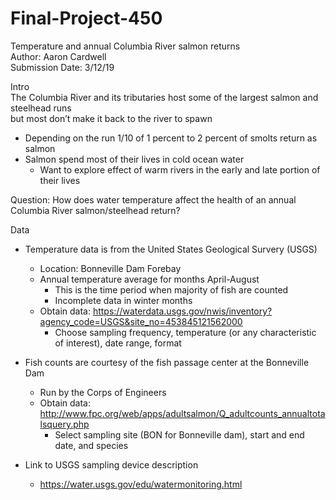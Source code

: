 # Final-Project-450
Temperature and annual Columbia River salmon returns  
Author: Aaron Cardwell  
Submission Date: 3/12/19  

Intro  
The Columbia River and its tributaries host some of the largest salmon and steelhead runs   
but most don’t make it back to the river to spawn  
* Depending on the run 1/10 of 1 percent to 2 percent of smolts return as salmon  
* Salmon spend most of their lives in cold ocean water
    * Want to explore effect of warm rivers in the early and late portion of their lives


Question: How does water temperature affect the health of an annual Columbia River salmon/steelhead return?  

Data  
* Temperature data is from the United States Geological Survery (USGS)   
     * Location: Bonneville Dam Forebay  
     * Annual temperature average for months April-August  
          * This is the time period when majority of fish are counted  
          * Incomplete data in winter months 
     * Obtain data: https://waterdata.usgs.gov/nwis/inventory?agency_code=USGS&site_no=453845121562000
        * Choose sampling frequency, temperature (or any characteristic of interest), date range, format
* Fish counts are courtesy of the fish passage center at the Bonneville Dam  
     * Run by the Corps of Engineers  
     * Obtain data: http://www.fpc.org/web/apps/adultsalmon/Q_adultcounts_annualtotalsquery.php
        * Select sampling site (BON for Bonneville dam), start and end date, and species 

* Link to USGS sampling device description
   * https://water.usgs.gov/edu/watermonitoring.html
